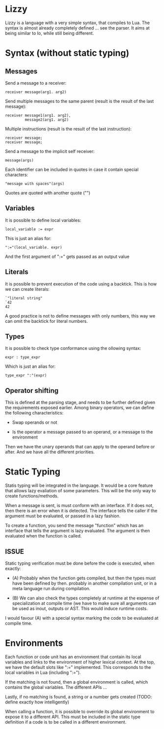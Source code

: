 Lizzy
=====

Lizzy is a language with a very simple syntax, that compiles to Lua. The syntax
is almost already completely defined ... see the parser.
It aims at being similar to Io, while still being different.

Syntax (without static typing)
==============================

Messages
--------

Send a message to a receiver:

    receiver message(arg1. arg2)

Send multiple messages to the same parent (result is the result of the last
message):

    receiver message1(arg1. arg2),
             message2(arg1. arg2)

Multiple instructions (result is the result of the last instruction):

    receiver message;
    receiver message;

Send a message to the implicit self receiver:

    message(args)

Each identifier can be included in quotes in case it contain special characters:

    "message with spaces"(args)

Quotes are quoted with another quote ("")

Variables
---------

It is possible to define local variables:

    local_variable := expr

This is just an alias for:

    ":="(local_variable. expr)

And the first argument of ":=" gets passed as an output value

Literals
--------

It is possible to prevent execution of the code using a backtick. This is how we
can create literals:

    `"literal string"
    `42
    42

A good practice is not to define messages with only numbers, this way we can
omit the backtick for literal numbers.

Types
-----

It is possible to check type conformance using the ollowing syntax:

    expr : type_expr

Which is just an alias for:

    type_expr ":"(expr)

Operator shifting
-----------------

This is defined at the parsing stage, and needs to be further defined given the
requirements exposed earlier. Among binary operators, we can define the
following characteristics:

- Swap operands or not

- Is the operator a message passed to an operand, or a message to the
  environment

Then we have the unary operands that can apply to the operand before or after.
And we have all the different priorities.

Static Typing
=============

Statis typing will be integrated in the language. It would be a core feature
that allows lazy evaliation of some parameters. This will be the only way to
create functions/methods.

When a message is sent, is must conform with an interface. If it does not, then
there is an error when it is detected. The interface tells the caller if the
argument must be evaluated, or passed in a lazy fashion.

To create a function, you send the message "function" which has an interface
that tells the argument is lazy evaluated. The argument is then evaluated when
the function is called.

ISSUE
-----

Static typing verification must be done before the code is executed, when
exactly:

- (A) Probably when the function gets compiled, but then the types must have
been defined by then. probably in another compilation unit, or in a meta
language run during compilation.

- (B) We can also check the types completely at runtime at the expense of
specialization at compile time (we have to make sure all arguments can be used
as inout, outputs or AST. This would induce runtime costs.

I would favour (A) with a special syntax marking the code to be evaluated at
compile time.

Environments
============

Each function or code unit has an environment that contain its local variables
and links to the environment of higher lexical context. At the top, we have the
default slots like ":=" implemented. This corresponds to the local variables in
Lua (including ":=").

If the matching is not found, then a global environment is called, which
contains the global variables. The different APIs ...

Lastly, if no matching is found, a string or a number gets created (TODO: define
exactly how intelligently)

When calling a function, it is possible to override its global environment to
expose it to a different API. This must be included in the static type
definition if a code is to be called in a different environment.

